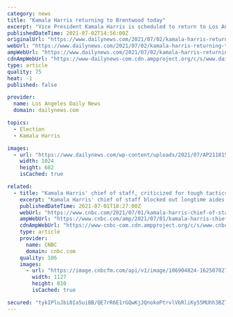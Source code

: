 ```yaml
---
category: news
title: "Kamala Harris returning to Brentwood today"
excerpt: "Vice President Kamala Harris is scheduled to return to Los Angeles today — Friday, July 2, remaining at her Brentwood home overnight before flying to Nevada on Saturday."
publishedDateTime: 2021-07-02T14:56:00Z
originalUrl: "https://www.dailynews.com/2021/07/02/kamala-harris-returning-to-brentwood-today"
webUrl: "https://www.dailynews.com/2021/07/02/kamala-harris-returning-to-brentwood-today"
ampWebUrl: "https://www.dailynews.com/2021/07/02/kamala-harris-returning-to-brentwood-today/amp/"
cdnAmpWebUrl: "https://www-dailynews-com.cdn.ampproject.org/c/s/www.dailynews.com/2021/07/02/kamala-harris-returning-to-brentwood-today/amp/"
type: article
quality: 75
heat: -1
published: false

provider:
  name: Los Angeles Daily News
  domain: dailynews.com

topics:
  - Election
  - Kamala Harris

images:
  - url: "https://www.dailynews.com/wp-content/uploads/2021/07/AP21181537435073.jpg?w=1024&h=682"
    width: 1024
    height: 682
    isCached: true

related:
  - title: "Kamala Harris' chief of staff, criticized for tough tactics, built reputation while working for Bill Clinton"
    excerpt: "Kamala Harris' chief of staff blocked out longtime aides and allies from connecting with Bill Clinton while she ran his post-White House office."
    publishedDateTime: 2021-07-01T18:27:00Z
    webUrl: "https://www.cnbc.com/2021/07/01/kamala-harris-chief-of-staff-tina-flournoy-blocked-bill-clinton-aides-allies.html"
    ampWebUrl: "https://www.cnbc.com/amp/2021/07/01/kamala-harris-chief-of-staff-tina-flournoy-blocked-bill-clinton-aides-allies.html"
    cdnAmpWebUrl: "https://www-cnbc-com.cdn.ampproject.org/c/s/www.cnbc.com/amp/2021/07/01/kamala-harris-chief-of-staff-tina-flournoy-blocked-bill-clinton-aides-allies.html"
    type: article
    provider:
      name: CNBC
      domain: cnbc.com
    quality: 106
    images:
      - url: "https://image.cnbcfm.com/api/v1/image/106904824-1625070270091-51032561503_63f533fcab_o.jpg?v=1625154619"
        width: 1127
        height: 810
        isCached: true

secured: "tykIPluJbi0Ia5uiBB/QE7rR6E1rGQwKjJQnokoPtrvlVbRliKy55MUhh3BZlPCe6B+4EvETyMSm/jX4RYPdBlYMkxIzTwSKRy0EnQJkifLT8HMAlobwUzqF8xSZ7IRQo5VzMu5+YrgFGLAlcvjKqnEuCSRF8zVT5ndz2ezyBdOSeGLGKpA8Na8wXshfmaXbh7ZeDetE96AwpSl/n9jMuinaxv8CoplLuMSJxWjH92CWcacokXdayRPYm+fzbnYi5g+bVqq2C3AD7iQmr3oQ79GnTbWS2vPRLRG13iJ2pwoCR5f5oSokn+lhPdXqfuoyq4EbW9r20zDLENAoSh6Ri80dfAxGTw5wfEzK93BJ4Mk=;W3ZLn/QOlROBHH0Oa1p1Jw=="
---
```


